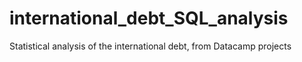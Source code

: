 # international_debt_SQL_analysis
Statistical analysis of the international debt, from Datacamp projects
